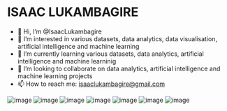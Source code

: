 # ISAAC LUKAMBAGIRE 

- 👋 Hi, I’m @IsaacLukambagire
- 👀 I’m interested in various datasets, data analytics, data visualisation, artificial intelligence and machine learning 
- 🌱 I’m currently learning various datasets, data analytics, artificial intelligence and machine learninig 
- 💞️ I’m looking to collaborate on data analytics, artificial intelligence and machine learning projects
- 📫 How to reach me: isaaclukambagire@gmail.com

<!---
IsaacLukambagire/IsaacLukambagire is a ✨ special ✨ repository because its `README.md` (this file) appears on your GitHub profile.
You can click the Preview link to take a look at your changes.
--->
![image](https://github.com/IsaacLukambagire/IsaacLukambagire/assets/135164216/ba6fac6e-ec6a-4496-a429-7df20d21a421)
![image](https://github.com/IsaacLukambagire/IsaacLukambagire/assets/135164216/1013a4f2-e13b-4681-ba49-f91f0873d74b)
![image](https://github.com/IsaacLukambagire/IsaacLukambagire/assets/135164216/9950eaf3-8874-4ed3-bc95-45ca142b8dce)
![image](https://github.com/IsaacLukambagire/IsaacLukambagire/assets/135164216/550ff947-b722-4ef8-9f86-89233670e771)
![image](https://github.com/IsaacLukambagire/IsaacLukambagire/assets/135164216/6ef3068b-6067-411e-9ed0-55a55576da8f)
![image](https://github.com/IsaacLukambagire/IsaacLukambagire/assets/135164216/42aed050-1850-4dd1-b8c9-1046d1bfcac2)
![image](https://github.com/IsaacLukambagire/IsaacLukambagire/assets/135164216/30ea82f8-1db1-43f2-bf0b-0923794813a8)


